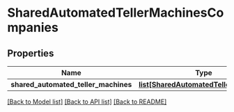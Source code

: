 # SharedAutomatedTellerMachinesCompanies

## Properties
Name | Type | Description | Notes
------------ | ------------- | ------------- | -------------
**shared_automated_teller_machines** | [**list[SharedAutomatedTellerMachines]**](SharedAutomatedTellerMachines.md) |  | [optional] 

[[Back to Model list]](../README.md#documentation-for-models) [[Back to API list]](../README.md#documentation-for-api-endpoints) [[Back to README]](../README.md)

